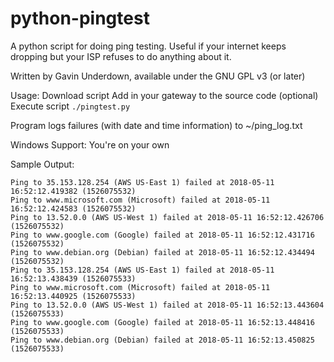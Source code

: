 # python-pingtest
A python script for doing ping testing. Useful if your internet keeps dropping but your ISP refuses to do anything about it. 

Written by Gavin Underdown, available under the GNU GPL v3 (or later)

Usage: 
Download script 
Add in your gateway to the source code (optional)
Execute script `./pingtest.py`

Program logs failures (with date and time information) to ~/ping_log.txt

Windows Support: You're on your own

Sample Output: 
```
Ping to 35.153.128.254 (AWS US-East 1) failed at 2018-05-11 16:52:12.419382 (1526075532)
Ping to www.microsoft.com (Microsoft) failed at 2018-05-11 16:52:12.424583 (1526075532)
Ping to 13.52.0.0 (AWS US-West 1) failed at 2018-05-11 16:52:12.426706 (1526075532)
Ping to www.google.com (Google) failed at 2018-05-11 16:52:12.431716 (1526075532)
Ping to www.debian.org (Debian) failed at 2018-05-11 16:52:12.434494 (1526075532)
Ping to 35.153.128.254 (AWS US-East 1) failed at 2018-05-11 16:52:13.438439 (1526075533)
Ping to www.microsoft.com (Microsoft) failed at 2018-05-11 16:52:13.440925 (1526075533)
Ping to 13.52.0.0 (AWS US-West 1) failed at 2018-05-11 16:52:13.443604 (1526075533)
Ping to www.google.com (Google) failed at 2018-05-11 16:52:13.448416 (1526075533)
Ping to www.debian.org (Debian) failed at 2018-05-11 16:52:13.450825 (1526075533)
```

